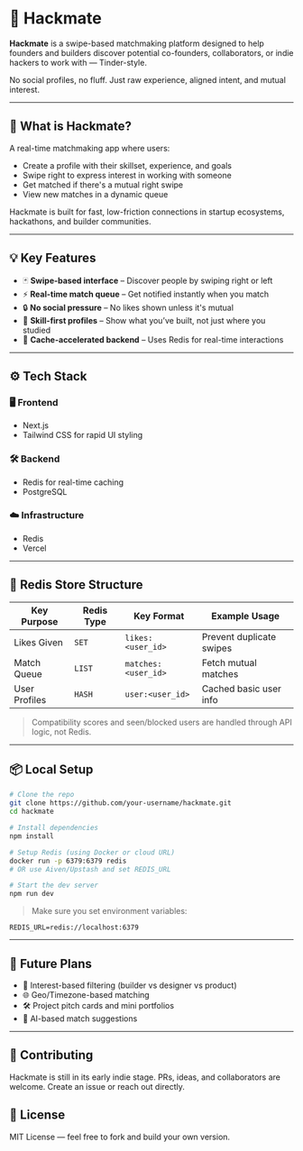 
# 🚀 Hackmate

**Hackmate** is a swipe-based matchmaking platform designed to help founders and builders discover potential co-founders, collaborators, or indie hackers to work with — Tinder-style.

No social profiles, no fluff. Just raw experience, aligned intent, and mutual interest.

---

## 🧠 What is Hackmate?

A real-time matchmaking app where users:

- Create a profile with their skillset, experience, and goals
- Swipe right to express interest in working with someone
- Get matched if there's a mutual right swipe
- View new matches in a dynamic queue

Hackmate is built for fast, low-friction connections in startup ecosystems, hackathons, and builder communities.

---

## 💡 Key Features

- 🃏 **Swipe-based interface** – Discover people by swiping right or left
- ⚡️ **Real-time match queue** – Get notified instantly when you match
- 🔒 **No social pressure** – No likes shown unless it's mutual
- 🧰 **Skill-first profiles** – Show what you’ve built, not just where you studied
- 🧠 **Cache-accelerated backend** – Uses Redis for real-time interactions

---

## ⚙️ Tech Stack

### 🖥 Frontend
- Next.js 
- Tailwind CSS for rapid UI styling

### 🛠 Backend
- Redis for real-time caching
- PostgreSQL 

### ☁️ Infrastructure
- Redis 
- Vercel 

---

## 🧱 Redis Store Structure

| Key Purpose       | Redis Type | Key Format          | Example Usage            |
|-------------------|------------|----------------------|---------------------------|
| Likes Given       | `SET`      | `likes:<user_id>`    | Prevent duplicate swipes |
| Match Queue       | `LIST`     | `matches:<user_id>`  | Fetch mutual matches     |
| User Profiles     | `HASH`     | `user:<user_id>`     | Cached basic user info   |

> Compatibility scores and seen/blocked users are handled through API logic, not Redis.

---

## 📦 Local Setup

```bash
# Clone the repo
git clone https://github.com/your-username/hackmate.git
cd hackmate

# Install dependencies
npm install

# Setup Redis (using Docker or cloud URL)
docker run -p 6379:6379 redis
# OR use Aiven/Upstash and set REDIS_URL

# Start the dev server
npm run dev
````

> Make sure you set environment variables:

```env
REDIS_URL=redis://localhost:6379
```

---

## 🧠 Future Plans

* 🎯 Interest-based filtering (builder vs designer vs product)
* 🌐 Geo/Timezone-based matching
* 🛠 Project pitch cards and mini portfolios
* 🤖 AI-based match suggestions

---

## 🤝 Contributing

Hackmate is still in its early indie stage. PRs, ideas, and collaborators are welcome. Create an issue or reach out directly.



## 📜 License

MIT License — feel free to fork and build your own version.
